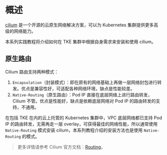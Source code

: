 # 概述

[cilium](https://cilium.io/) 是一个开源的云原生网络解决方案，可以为 Kubernetes 集群提供更多高级的网络能力。

本系列实践教程将介绍如何在 TKE 集群中根据自身需求来安装和使用 cilium。

## 原生路由

Cilium 路由支持两种模式：
1. `Encapsulation`（封装模式）：即在原有的网络基础上再做一层网络封包进行转发。优点是兼容性好，可适配各种网络环境，缺点是性能较差。
2. `Native-Routing`（原生路由）：Pod IP 直接在底层网络上进行路由转发，Cilium 不管。优点是性能好，缺点是依赖底层网络对 Pod IP 的路由转发的支持，不通用。

在包括 TKE 在内的云上托管的 Kubernetes 集群中，VPC 底层网络都已支持 Pod IP 的路由转发，无需再走一层 overlay，可获得最佳的网络性能，所以通常使用 `Native-Routing` 模式安装 cilium，本系列教程介绍的安装方法也是使用 `Native-Routing` 的模式。

> 更多详情请参考 Cilium 官方文档：[Routing](https://docs.cilium.io/en/stable/network/concepts/routing/)。
